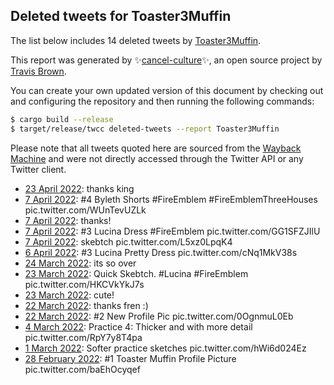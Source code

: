 ## Deleted tweets for Toaster3Muffin

The list below includes 14 deleted tweets by
[Toaster3Muffin](https://twitter.com/Toaster3Muffin).



This report was generated by ✨[cancel-culture](https://github.com/travisbrown/cancel-culture)✨,
an open source project by [Travis Brown](https://twitter.com/travisbrown).

You can create your own updated version of this document by checking out and configuring the
repository and then running the following commands:

```bash
$ cargo build --release
$ target/release/twcc deleted-tweets --report Toaster3Muffin
```

Please note that all tweets quoted here are sourced from the
[Wayback Machine](https://web.archive.org) and were not directly accessed through the Twitter API or
any Twitter client.

* [23 April 2022](https://web.archive.org/web/20220423165524/https://twitter.com/Toaster3Muffin/status/1517909839783075840): thanks king <!--1517909839783075840-->
* [ 7 April 2022](https://web.archive.org/web/20220407201625/https://twitter.com/Toaster3Muffin/status/1512162293605445633): #4 Byleth Shorts  #FireEmblem   #FireEmblemThreeHouses  pic.twitter.com/WUnTevUZLk <!--1512162293605445633-->
* [ 7 April 2022](https://web.archive.org/web/20220407201145/https://twitter.com/Toaster3Muffin/status/1512161185243832322): thanks! <!--1512161185243832322-->
* [ 7 April 2022](https://web.archive.org/web/20220407051607/https://twitter.com/Toaster3Muffin/status/1511935731526246401): #3 Lucina Dress  #FireEmblem  pic.twitter.com/GG1SFZJIlU <!--1511935731526246401-->
* [ 7 April 2022](https://web.archive.org/web/20220407050408/https://twitter.com/Toaster3Muffin/status/1511932711509843975): skebtch pic.twitter.com/L5xz0LpqK4 <!--1511932711509843975-->
* [ 6 April 2022](https://web.archive.org/web/20220406230720/https://twitter.com/Toaster3Muffin/status/1511842851361103879): #3 Lucina Pretty Dress pic.twitter.com/cNq1MkV38s <!--1511842851361103879-->
* [24 March 2022](https://web.archive.org/web/20220324192203/https://twitter.com/Toaster3Muffin/status/1507075159248805895): its so over <!--1507075159248805895-->
* [23 March 2022](https://web.archive.org/web/20220323195833/https://twitter.com/Toaster3Muffin/status/1506722046469881856): Quick Skebtch.  #Lucina   #FireEmblem  pic.twitter.com/HKCVkYkJ7s <!--1506722046469881856-->
* [23 March 2022](https://web.archive.org/web/20220323095727/https://twitter.com/Toaster3Muffin/status/1506570709904117762): cute! <!--1506570709904117762-->
* [22 March 2022](https://web.archive.org/web/20220322182356/https://twitter.com/Toaster3Muffin/status/1506335800660836357): thanks fren :) <!--1506335800660836357-->
* [22 March 2022](https://web.archive.org/web/20220322095527/https://twitter.com/Toaster3Muffin/status/1506207712576741380): #2 New Profile Pic pic.twitter.com/0OgnmuL0Eb <!--1506207712576741380-->
* [ 4 March 2022](https://web.archive.org/web/20220304171453/https://twitter.com/Toaster3Muffin/status/1499795473783214087): Practice 4: Thicker and with more detail pic.twitter.com/RpY7y8T4pa <!--1499795473783214087-->
* [ 1 March 2022](https://web.archive.org/web/20220301143129/https://twitter.com/Toaster3Muffin/status/1498667110972669958): Softer practice sketches pic.twitter.com/hWi6d024Ez <!--1498667110972669958-->
* [28 February 2022](https://web.archive.org/web/20220228212446/https://twitter.com/Toaster3Muffin/status/1498408798628851716): #1 Toaster Muffin Profile Picture pic.twitter.com/baEhOcyqef <!--1498408798628851716-->
